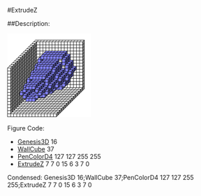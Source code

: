 #ExtrudeZ

##Description: <x> <y> <z1> <z2> <Shape> <StartScale> <StopScale> <Skips>

![](ExtrudeZ.png)

Figure Code:
- [Genesis3D](Genesis3D.md) 16
- [WallCube](WallCube.md) 37
- [PenColorD4](PenColorD4.md) 127 127 255 255
- [ExtrudeZ](ExtrudeZ.md) 7 7 0 15 6 3 7 0

Condensed: Genesis3D 16;WallCube 37;PenColorD4 127 127 255 255;ExtrudeZ 7 7 0 15 6 3 7 0

